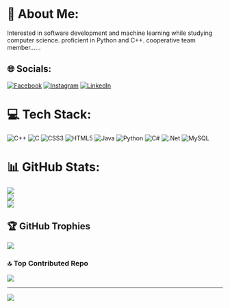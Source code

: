 # 💫 About Me:
Interested in software development and machine learning while studying computer science. proficient in Python and C++. cooperative team member......


## 🌐 Socials:
[![Facebook](https://img.shields.io/badge/Facebook-%231877F2.svg?logo=Facebook&logoColor=white)](https://facebook.com/Noureddine.DRIOUECH.officiel) [![Instagram](https://img.shields.io/badge/Instagram-%23E4405F.svg?logo=Instagram&logoColor=white)](https://instagram.com/noureddine.driouech) [![LinkedIn](https://img.shields.io/badge/LinkedIn-%230077B5.svg?logo=linkedin&logoColor=white)](https://linkedin.com/in/in/noureddine-driouech-92a200237) 

# 💻 Tech Stack:
![C++](https://img.shields.io/badge/c++-%2300599C.svg?style=for-the-badge&logo=c%2B%2B&logoColor=white) ![C](https://img.shields.io/badge/c-%2300599C.svg?style=for-the-badge&logo=c&logoColor=white) ![CSS3](https://img.shields.io/badge/css3-%231572B6.svg?style=for-the-badge&logo=css3&logoColor=white) ![HTML5](https://img.shields.io/badge/html5-%23E34F26.svg?style=for-the-badge&logo=html5&logoColor=white) ![Java](https://img.shields.io/badge/java-%23ED8B00.svg?style=for-the-badge&logo=java&logoColor=white) ![Python](https://img.shields.io/badge/python-3670A0?style=for-the-badge&logo=python&logoColor=ffdd54) ![C#](https://img.shields.io/badge/c%23-%23239120.svg?style=for-the-badge&logo=c-sharp&logoColor=white) ![.Net](https://img.shields.io/badge/.NET-5C2D91?style=for-the-badge&logo=.net&logoColor=white) ![MySQL](https://img.shields.io/badge/mysql-%2300f.svg?style=for-the-badge&logo=mysql&logoColor=white)
# 📊 GitHub Stats:
![](https://github-readme-stats.vercel.app/api?username=NoureddineDRIOUECH&theme=dark&hide_border=false&include_all_commits=false&count_private=false)<br/>
![](https://github-readme-streak-stats.herokuapp.com/?user=NoureddineDRIOUECH&theme=dark&hide_border=false)<br/>
![](https://github-readme-stats.vercel.app/api/top-langs/?username=NoureddineDRIOUECH&theme=dark&hide_border=false&include_all_commits=false&count_private=false&layout=compact)

## 🏆 GitHub Trophies
![](https://github-profile-trophy.vercel.app/?username=NoureddineDRIOUECH&theme=radical&no-frame=false&no-bg=true&margin-w=4)

### 🔝 Top Contributed Repo
![](https://github-contributor-stats.vercel.app/api?username=NoureddineDRIOUECH&limit=5&theme=dark&combine_all_yearly_contributions=true)

---
[![](https://visitcount.itsvg.in/api?id=NoureddineDRIOUECH&icon=0&color=0)](https://visitcount.itsvg.in)

<!-- Proudly created with GPRM ( https://gprm.itsvg.in ) -->
